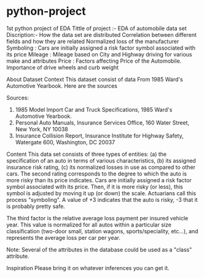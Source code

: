 # python-project
1st python project of EDA
Tittle of project :- EDA of automobile data set
Discription:-
How the data set are distributed
Correlation between different fields and how they are related
Normalized loss of the manufacturer
Symboling : Cars are initially assigned a risk factor symbol associated with its price
Mileage : Mileage based on City and Highway driving for various make and attributes
Price : Factors affecting Price of the Automobile.
Importance of drive wheels and curb weight


About Dataset
Context
This dataset consist of data From 1985 Ward's Automotive Yearbook. Here are the sources

Sources:

1) 1985 Model Import Car and Truck Specifications, 1985 Ward's Automotive Yearbook.
2) Personal Auto Manuals, Insurance Services Office, 160 Water Street, New York, NY 10038
3) Insurance Collision Report, Insurance Institute for Highway Safety, Watergate 600, Washington, DC 20037

Content
This data set consists of three types of entities: (a) the specification of an auto in terms of various characteristics, (b) its assigned
insurance risk rating, (c) its normalized losses in use as compared to other cars. The second rating corresponds to the degree to which the auto is more risky than its price indicates. Cars are initially assigned a risk factor symbol associated with its price. Then, if it is more risky (or less), this symbol is adjusted by moving it up (or down) the scale. Actuarians call this process "symboling". A value of +3 indicates that the auto is risky, -3 that it is probably pretty safe.

The third factor is the relative average loss payment per insured vehicle year. This value is normalized for all autos within a particular size classification (two-door small, station wagons, sports/speciality, etc…), and represents the average loss per car per year.

Note: Several of the attributes in the database could be used as a "class" attribute.

Inspiration
Please bring it on whatever inferences you can get it.
